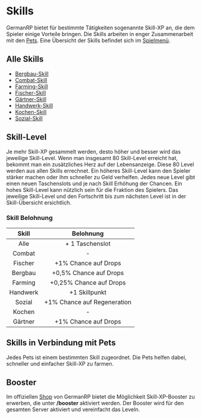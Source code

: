 # Skills 

GermanRP bietet für bestimmte Tätigkeiten sogenannte Skill-XP an, die dem Spieler einige Vorteile bringen. Die Skills arbeiten in enger Zusammenarbeit mit den [Pets](../../pages/pets/allgemein.md).
Eine Übersicht der Skills befindet sich im [Spielmenü](../../pages/allgemein/spielmenü.md).

## Alle Skills

* [Bergbau-Skill](bergbau.md)
* [Combat-Skill](combat.md)
* [Farming-Skill](farming.md)
* [Fischer-Skill](fischer.md)
* [Gärtner-Skill](gärtner.md)
* [Handwerk-Skill](handwerk.md)
* [Kochen-Skill](kochen.md)
* [Sozial-Skill](social.md)

## Skill-Level 

Je mehr Skill-XP gesammelt werden, desto höher und besser wird das jeweilige Skill-Level. Wenn man insgesamt 80 Skill-Level erreicht hat, bekommt man ein zusätzliches Herz auf der Lebensanzeige. Diese 80 Level werden aus allen Skills errechnet.
Ein höheres Skill-Level kann den Spieler stärker machen oder ihm schneller zu Geld verhelfen. Jedes neue Level gibt einen neuen Taschenslots und je nach Skill Erhöhung der Chancen. Ein hohes Skill-Level kann nützlich sein für die Fraktion des Spielers.
Das jeweilige Skill-Level und den Fortschritt bis zum nächsten Level ist in der Skill-Übersicht ersichtlich. 

### Skill Belohnung

| Skill | Belohnung |
|:-:|:-:|
| Alle | + 1 Taschenslot |
| Combat | - |
| Fischer | +1% Chance auf Drops |
| Bergbau | +0,5% Chance auf Drops |
| Farming | +0,25% Chance auf Drops |
| Handwerk | +1 Skillpunkt |
| Sozial | +1% Chance auf Regeneration |
| Kochen | - |
| Gärtner | +1% Chance auf Drops |


## Skills in Verbindung mit Pets 

Jedes Pets ist einem bestimmten Skill zugeordnet. Die Pets helfen dabei, schneller und einfacher Skill-XP zu farmen.

## Booster 

Im offiziellen [Shop](https://germanrpeu.tebex.io) von GermanRP bietet die Möglichkeit Skill-XP-Booster zu erwerben, die unter **/booster** aktiviert werden. Der Booster wird für den gesamten Server aktiviert und vereinfacht das Leveln.


